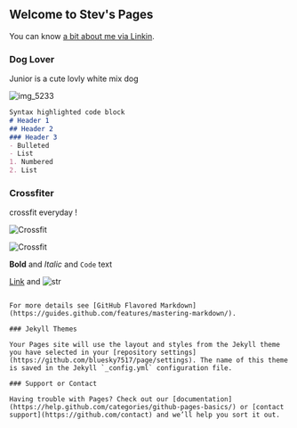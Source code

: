 ## Welcome to Stev's Pages

You can know [a bit about me via Linkin](www.linkedin.com/in/stev-lin-5167b473).

### Dog Lover

Junior is a cute  lovly white mix dog 

![img_5233](https://user-images.githubusercontent.com/18455390/41848323-ac3ec66e-78af-11e8-9cb5-46e518175e29.jpg)


```markdown
Syntax highlighted code block
# Header 1
## Header 2
### Header 3
- Bulleted
- List
1. Numbered
2. List
```

### Crossfiter

crossfit everyday !

![Crossfit](https://imgur.com/a/2xUMOMn)

![Crossfit](Stev-Lin/IMG_5233.jpg)






**Bold** and _Italic_ and `Code` text

[Link](url) and ![str](url)
```

For more details see [GitHub Flavored Markdown](https://guides.github.com/features/mastering-markdown/).

### Jekyll Themes

Your Pages site will use the layout and styles from the Jekyll theme you have selected in your [repository settings](https://github.com/bluesky7517/page/settings). The name of this theme is saved in the Jekyll `_config.yml` configuration file.

### Support or Contact

Having trouble with Pages? Check out our [documentation](https://help.github.com/categories/github-pages-basics/) or [contact support](https://github.com/contact) and we’ll help you sort it out.
